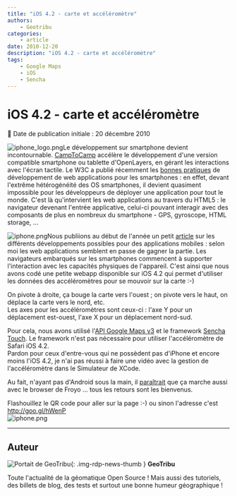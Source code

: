 ```yaml
---
title: "iOS 4.2 - carte et accéléromètre"
authors:
    - Geotribu
categories:
    - article
date: 2010-12-20
description: "iOS 4.2 - carte et accéléromètre"
tags:
    - Google Maps
    - iOS
    - Sencha
---
```


# iOS 4.2 - carte et accéléromètre

:calendar: Date de publication initiale : 20 décembre 2010

![iphone_logo.png](http://geotribu.net/sites/default/files/Tuto/img/Blog/iphone_logo.png)Le développement sur smartphone devient incontournable. [CampToCamp](http://www.camptocamp.com/fr/blog/2010/12/mobile-web-gis/) accélère le développement d'une version compatible smartphone ou tablette d'OpenLayers, en gérant les interactions avec l'écran tactile. Le W3C a publié récemment les [bonnes pratiques](http://www.w3.org/TR/mwabp/) de développement de web applications pour les smartphones : en effet, devant l'extrême hétérogénéité des OS smartphones, il devient quasiment impossible pour les développeurs de déployer une application pour tout le monde. C'est là qu'intervient les web applications au travers du HTML5 : le navigateur devenant l'entrée applicative, celui-ci pouvant interagir avec des composants de plus en nombreux du smartphone - GPS, gyroscope, HTML storage, ...

![iphone.png](https://cdn.geotribu.fr/img/Blog/iphone_axis.png)Nous publiions au début de l'année un petit [article](http://www.geotribu.net/node/195) sur les différents développements possibles pour des applications mobiles : selon moi les web applications semblent en passe de gagner la partie. Les navigateurs embarqués sur les smartphones commencent à supporter l'interaction avec les capacités physiques de l'appareil. C'est ainsi que nous avons codé une petite webapp disponible sur iOS 4.2 qui permet d'utiliser les données des accéléromètres pour se mouvoir sur la carte :-)

On pivote à droite, ça bouge la carte vers l'ouest ; on pivote vers le haut, on déplace la carte vers le nord, etc.  
Les axes pour les accéléromètres sont ceux-ci : l'axe Y pour un déplacement est-ouest, l'axe X pour un déplacement nord-sud.

Pour cela, nous avons utilisé l'[API Google Maps v3](http://code.google.com/intl/fr-FR/apis/maps/documentation/javascript/) et le framework [Sencha Touch](http://www.sencha.com/products/touch/). Le framework n'est pas nécessaire pour utiliser l'accéléromètre de Safari iOS 4.2.  
Pardon pour ceux d'entre-vous qui ne possèdent pas d'iPhone et encore moins l'iOS 4.2, je n'ai pas réussi à faire une vidéo avec la gestion de l'accéléromètre dans le Simulateur de XCode.

Au fait, n'ayant pas d'Android sous la main, il [paraîtrait](http://www.frandroid.com/17842/android-2-2-froyo-quavons-nous/) que ça marche aussi avec le browser de Froyo ... tous les retours sont les bienvenus.

Flashouillez le QR code pour aller sur la page :-) ou sinon l'adresse c'est <http://goo.gl/hWenP>  
![iphone.png](https://cdn.geotribu.fr/img/Blog/iphone_gmaps_accelerometer.png)

----

## Auteur

![Portait de GeoTribu](https://cdn.geotribu.fr/img/internal/charte/geotribu_logo_64x64.png){: .img-rdp-news-thumb }
**GeoTribu**

Toute l'actualité de la géomatique Open Source ! Mais aussi des tutoriels, des billets de blog, des tests et surtout une bonne humeur géographique !
